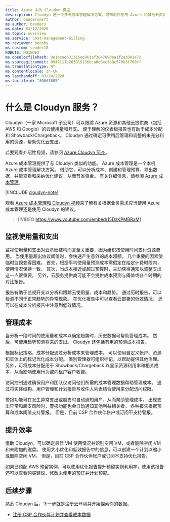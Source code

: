 ```yaml
---
title: Azure 中的 Cloudyn 概述
description: Cloudyn 是一个多云成本管理解决方案，可帮助你使用 Azure 和其他云资源。
author: bandersmsft
ms.author: banders
ms.date: 03/12/2020
ms.topic: overview
ms.service: cost-management-billing
ms.reviewer: benshy
ms.custom: seodec18
ROBOTS: NOINDEX
ms.openlocfilehash: 9e1acee631316ec961af364769daa1f2a3001e72
ms.sourcegitcommit: 0947111b263015136bca0e6ec5a8c570b3f700ff
ms.translationtype: HT
ms.contentlocale: zh-CN
ms.lasthandoff: 03/24/2020
ms.locfileid: "80065885"
---
```

# <a name="what-is-the-cloudyn-service"></a>什么是 Cloudyn 服务？

Cloudyn（一家 Microsoft 子公司）可以跟踪 Azure 资源和其他云提供商（包括 AWS 和 Google）的云使用量和开支。 便于理解的仪表板报告也有助于成本分配和 Showback/Chargeback。 Cloudyn 通过确定可供稍后管理和调整的未充分利用的资源，帮助优化云支出。

若要观看介绍性视频，请参阅 [Azure Cloudyn 简介](https://azure.microsoft.com/resources/videos/azure-cost-management-overview-and-demo/)。
 
Azure 成本管理提供了与 Cloudyn 类似的功能。 Azure 成本管理是一个本机 Azure 成本管理解决方案。 借助它，可以分析成本、创建和管理预算、导出数据，并能查看和采纳优化建议，从而节省资金。 有关详细信息，请参阅 [Azure 成本管理](../cost-management-billing-overview.md)。
 
[!INCLUDE [cloudyn-note](../../../includes/cloudyn-note.md)]

观看 [Azure 成本管理和 Cloudyn 视频](https://www.youtube.com/watch?v=15DzKPMBRxM)来了解有关根据业务需求应当使用 Azure 成本管理还是使用 Cloudyn 的建议。
 
>[!VIDEO https://www.youtube.com/embed/15DzKPMBRxM]

## <a name="monitor-usage-and-spending"></a>监视使用量和支出

监视使用量和支出对云基础结构而言至关重要，因为组织按使用时间支付资源费用。 当使用量超出协议阈值时，会快速产生意外的成本超额。 几个重要的因素使临时监视变得困难。 首先，根据平均使用量预测成本需假定在给定计费时段内，使用情况保持一致。 其次，当成本接近或超过预算时，主动获得通知以调整支出这一点很重要。 另外，云服务提供商可能不会提供成本预测与阈值或各个时期的对比报告。

报告有助于监视开支以分析和跟踪云使用量、成本和趋势。 通过历时报告，可以检测不同于正常趋势的异常现象。 在优化报告中可以查看云部署的低效情况。 还可以在成本分析报告中注意到低效情况。

## <a name="manage-costs"></a>管理成本

当分析一段时间的使用量和成本以确定趋势时，历史数据可帮助管理成本。 然后，可使用趋势预测将来的支出。 Cloudyn 还包括有用的预测成本报告。

根据标记策略，成本分配通过分析成本来管理成本。 可以使用自定义帐户、资源和实体上的标记优化成本分配。 类别管理器可组织标记，以帮助提供其他治理。 另外，可将成本分配用于 Showback/Chargeback 以显示资源利用率和相关成本，从而影响使用行为或向租户客户收费。

访问控制通过确保用户和团队仅访问他们所需的成本管理数据帮助管理成本。 通过将实体结构、用户管理和计划报告与收件人列表结合使用来分配访问权限。

警报功能可在发生异常支出或超支时自动通知用户，从而帮助管理成本。 出现支出异常和超支风险时，警报功能也会自动通知其他利益相关者。 各种报告根据预算和成本阈值支持警报。 但是，目前 CSP 合作伙伴帐户或订阅不支持警报。

## <a name="improve-efficiency"></a>提升效率

借助 Cloudyn，可以确定最佳 VM 使用情况并识别空闲 VM，或者删除空闲 VM 和未附加的磁盘。 使用大小优化和低效报告中的信息，可以创建一个计划以缩小或删除空闲 VM。 但是，目前 CSP 合作伙伴帐户或订阅不支持优化报告。

如果已预配 AWS 预留实例，可以使用优化报告提升预留实例利用率，使用该报告还可以查看购买建议、修改未使用的预订并计划预配。


## <a name="next-steps"></a>后续步骤

熟悉 Cloudyn 后，下一步就是注册云环境并开始探索你的数据。

- [注册 CSP 合作伙伴计划并查看成本数据](quick-register-csp.md)
